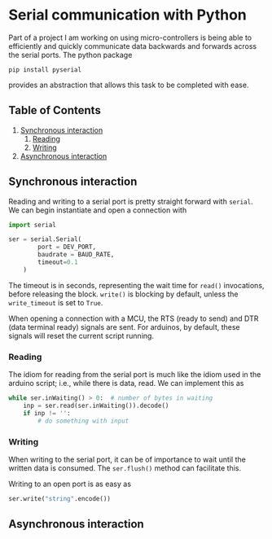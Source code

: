 # Serial communication with Python
Part of a project I am working on using micro-controllers is being able to efficiently and quickly communicate data backwards and forwards across the serial ports. The python package
```
pip install pyserial
```
provides an abstraction that allows this task to be completed with ease.

<!--BEGIN TOC-->
## Table of Contents
1. [Synchronous interaction](#toc-sub-tag-0)
	1. [Reading](#toc-sub-tag-1)
	2. [Writing](#toc-sub-tag-2)
2. [Asynchronous interaction](#toc-sub-tag-3)
<!--END TOC-->

## Synchronous interaction <a name="toc-sub-tag-0"></a>
Reading and writing to a serial port is pretty straight forward with `serial`. We can begin instantiate and open a connection with
```python
import serial 

ser = serial.Serial(
		port = DEV_PORT,
		baudrate = BAUD_RATE,
		timeout=0.1
	)
```
The timeout is in seconds, representing the wait time for `read()` invocations, before releasing the block. `write()` is blocking by default, unless the `write_timeout` is set to `True`.

When opening a connection with a MCU, the RTS (ready to send) and DTR (data terminal ready) signals are sent. For arduinos, by default, these signals will reset the current script running.

### Reading <a name="toc-sub-tag-1"></a>
The idiom for reading from the serial port is much like the idiom used in the arduino script; i.e., while there is data, read. We can implement this as
```python
while ser.inWaiting() > 0:	# number of bytes in waiting
	inp = ser.read(ser.inWaiting()).decode()
	if inp != '':
		# do something with input
```

### Writing <a name="toc-sub-tag-2"></a>
When writing to the serial port, it can be of importance to wait until the written data is consumed. The `ser.flush()` method can facilitate this.

Writing to an open port is as easy as
```python
ser.write("string".encode())
```

## Asynchronous interaction <a name="toc-sub-tag-3"></a>